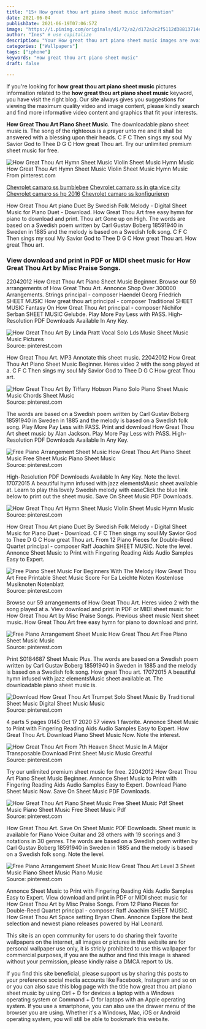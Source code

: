 ```yaml
---
title: "15+ How great thou art piano sheet music information"
date: 2021-06-04
publishDate: 2021-06-19T07:06:57Z
image: "https://i.pinimg.com/originals/d1/72/a2/d172a2c2f5112d38813714e4b4afc914.jpg"
author: "Ines" # use capitalize
description: "Your How great thou art piano sheet music images are available. How great thou art piano sheet music are a topic that is being searched for and liked by netizens today. You can Download the How great thou art piano sheet music files here. Get all free photos and vectors."
categories: ["Wallpapers"]
tags: ["iphone"]
keywords: "How great thou art piano sheet music"
draft: false

---
```


If you're looking for **how great thou art piano sheet music** pictures information related to the **how great thou art piano sheet music** keyword, you have visit the right  blog.  Our site always  gives you  suggestions  for viewing  the maximum  quality video and image  content, please kindly search and find more informative video content and graphics  that fit your interests.

**How Great Thou Art Piano Sheet Music**. The downloadable piano sheet music is. The song of the righteous is a prayer unto me and it shall be answered with a blessing upon their heads. C F C Then sings my soul My Savior God to Thee D G C How great Thou art. Try our unlimited premium sheet music for free.

![How Great Thou Art Hymn Sheet Music Violin Sheet Music Hymn Music](https://i.pinimg.com/originals/89/3f/5e/893f5e0e237a266b39efe9bda65b6d90.jpg "How Great Thou Art Hymn Sheet Music Violin Sheet Music Hymn Music")
How Great Thou Art Hymn Sheet Music Violin Sheet Music Hymn Music From pinterest.com

[Chevrolet camaro ss bumblebee](/chevrolet-camaro-ss-bumblebee/)
[Chevrolet camaro ss in gta vice city](/chevrolet-camaro-ss-in-gta-vice-city/)
[Chevrolet camaro ss hp 2016](/chevrolet-camaro-ss-hp-2016/)
[Chevrolet camaro ss konfigurieren](/chevrolet-camaro-ss-konfigurieren/)

How Great Thou Art piano Duet By Swedish Folk Melody - Digital Sheet Music for Piano Duet - Download. How Great Thou Art free easy hymn for piano to download and print. Thou art Gone up on High. The words are based on a Swedish poem written by Carl Gustav Boberg 18591940 in Sweden in 1885 and the melody is based on a Swedish folk song. C F C Then sings my soul My Savior God to Thee D G C How great Thou art. How great Thou art.

### View download and print in PDF or MIDI sheet music for How Great Thou Art by Misc Praise Songs.

22042012 How Great Thou Art Piano Sheet Music Beginner. Browse our 59 arrangements of How Great Thou Art. Annonce Shop Over 300000 Arrangements. Strings principal - composer Haendel Georg Friedrich SHEET MUSIC How great thou art principal - composer Traditional SHEET MUSIC Fantasy On How Great Thou Art principal - composer Nichifor Serban SHEET MUSIC Gelubde. Play More Pay Less with PASS. High-Resolution PDF Downloads Available In Any Key.


![How Great Thou Art By Linda Pratt Vocal Solo Lds Music Sheet Music Music Pictures](https://i.pinimg.com/originals/36/3c/80/363c80782b0e7d60d05cad46b3cd6d8d.png "How Great Thou Art By Linda Pratt Vocal Solo Lds Music Sheet Music Music Pictures")
Source: pinterest.com

How Great Thou Art. MP3 Annotate this sheet music. 22042012 How Great Thou Art Piano Sheet Music Beginner. Heres video 2 with the song played at a. C F C Then sings my soul My Savior God to Thee D G C How great Thou art.

![How Great Thou Art By Tiffany Hobson Piano Solo Piano Sheet Music Music Chords Sheet Music](https://i.pinimg.com/originals/97/0c/ea/970cea1e872a7453901007ffde40bddc.png "How Great Thou Art By Tiffany Hobson Piano Solo Piano Sheet Music Music Chords Sheet Music")
Source: pinterest.com

The words are based on a Swedish poem written by Carl Gustav Boberg 18591940 in Sweden in 1885 and the melody is based on a Swedish folk song. Play More Pay Less with PASS. Print and download How Great Thou Art sheet music by Alan Jackson. Play More Pay Less with PASS. High-Resolution PDF Downloads Available In Any Key.

![Free Piano Arrangement Sheet Music How Great Thou Art Piano Sheet Music Free Sheet Music Piano Sheet Music](https://i.pinimg.com/originals/00/3b/1a/003b1abfdee5917e69fecc1fc9e8bc57.jpg "Free Piano Arrangement Sheet Music How Great Thou Art Piano Sheet Music Free Sheet Music Piano Sheet Music")
Source: pinterest.com

High-Resolution PDF Downloads Available In Any Key. Note the level. 17072015 A beautiful hymn infused with jazz elementsMusic sheet available at. Learn to play this lovely Swedish melody with easeClick the blue link below to print out the sheet music. Save On Sheet Music PDF Downloads.

![How Great Thou Art Hymn Sheet Music Violin Sheet Music Hymn Music](https://i.pinimg.com/originals/89/3f/5e/893f5e0e237a266b39efe9bda65b6d90.jpg "How Great Thou Art Hymn Sheet Music Violin Sheet Music Hymn Music")
Source: pinterest.com

How Great Thou Art piano Duet By Swedish Folk Melody - Digital Sheet Music for Piano Duet - Download. C F C Then sings my soul My Savior God to Thee D G C How great Thou art. From 12 Piano Pieces for Double-Reed Quartet principal - composer Raff Joachim SHEET MUSIC. Note the level. Annonce Sheet Music to Print with Fingering Reading Aids Audio Samples Easy to Expert.

![Free Piano Sheet Music For Beginners With The Melody How Great Thou Art Free Printable Sheet Music Score For Ea Leichte Noten Kostenlose Musiknoten Notenblatt](https://i.pinimg.com/originals/1e/ea/95/1eea95eadc0ae006920c1ec690c2f809.png "Free Piano Sheet Music For Beginners With The Melody How Great Thou Art Free Printable Sheet Music Score For Ea Leichte Noten Kostenlose Musiknoten Notenblatt")
Source: pinterest.com

Browse our 59 arrangements of How Great Thou Art. Heres video 2 with the song played at a. View download and print in PDF or MIDI sheet music for How Great Thou Art by Misc Praise Songs. Previous sheet music Next sheet music. How Great Thou Art free easy hymn for piano to download and print.

![Free Piano Arrangement Sheet Music How Great Thou Art Free Piano Sheet Music Music](https://i.pinimg.com/originals/a5/fb/23/a5fb23458c78a65fcd6fcd7460799948.jpg "Free Piano Arrangement Sheet Music How Great Thou Art Free Piano Sheet Music Music")
Source: pinterest.com

Print S0184687 Sheet Music Plus. The words are based on a Swedish poem written by Carl Gustav Boberg 18591940 in Sweden in 1885 and the melody is based on a Swedish folk song. How great Thou art. 17072015 A beautiful hymn infused with jazz elementsMusic sheet available at. The downloadable piano sheet music is.

![Download How Great Thou Art Trumpet Solo Sheet Music By Traditional Sheet Music Digital Sheet Music Music](https://i.pinimg.com/originals/6c/2a/b8/6c2ab8265cdc1b84dcbc21a11679c713.png "Download How Great Thou Art Trumpet Solo Sheet Music By Traditional Sheet Music Digital Sheet Music Music")
Source: pinterest.com

4 parts 5 pages 0145 Oct 17 2020 57 views 1 favorite. Annonce Sheet Music to Print with Fingering Reading Aids Audio Samples Easy to Expert. How Great Thou Art. Download Piano Sheet Music Now. Note the interest.

![How Great Thou Art From 7th Heaven Sheet Music In A Major Transposable Download Print Sheet Music Music Greatful](https://i.pinimg.com/originals/a6/ee/be/a6eebe9796ddc7475bb4f4eb33475a4d.gif "How Great Thou Art From 7th Heaven Sheet Music In A Major Transposable Download Print Sheet Music Music Greatful")
Source: pinterest.com

Try our unlimited premium sheet music for free. 22042012 How Great Thou Art Piano Sheet Music Beginner. Annonce Sheet Music to Print with Fingering Reading Aids Audio Samples Easy to Expert. Download Piano Sheet Music Now. Save On Sheet Music PDF Downloads.

![How Great Thou Art Piano Sheet Music Free Sheet Music Pdf Sheet Music Piano Sheet Music Free Sheet Music Pdf](https://i.pinimg.com/originals/db/9d/03/db9d039f6a7b251def48fc6516f2e86d.jpg "How Great Thou Art Piano Sheet Music Free Sheet Music Pdf Sheet Music Piano Sheet Music Free Sheet Music Pdf")
Source: pinterest.com

How Great Thou Art. Save On Sheet Music PDF Downloads. Sheet music is available for Piano Voice Guitar and 28 others with 19 scorings and 3 notations in 30 genres. The words are based on a Swedish poem written by Carl Gustav Boberg 18591940 in Sweden in 1885 and the melody is based on a Swedish folk song. Note the level.

![Free Piano Arrangement Sheet Music How Great Thou Art Level 3 Sheet Music Piano Sheet Music Piano Music](https://i.pinimg.com/originals/d1/72/a2/d172a2c2f5112d38813714e4b4afc914.jpg "Free Piano Arrangement Sheet Music How Great Thou Art Level 3 Sheet Music Piano Sheet Music Piano Music")
Source: pinterest.com

Annonce Sheet Music to Print with Fingering Reading Aids Audio Samples Easy to Expert. View download and print in PDF or MIDI sheet music for How Great Thou Art by Misc Praise Songs. From 12 Piano Pieces for Double-Reed Quartet principal - composer Raff Joachim SHEET MUSIC. How Great Thou Art Space setting Bryan Chen. Annonce Explore the best selection and newest piano releases powered by Hal Leonard.

This site is an open community for users to do sharing their favorite wallpapers on the internet, all images or pictures in this website are for personal wallpaper use only, it is stricly prohibited to use this wallpaper for commercial purposes, if you are the author and find this image is shared without your permission, please kindly raise a DMCA report to Us.

If you find this site beneficial, please support us by sharing this posts to your preference social media accounts like Facebook, Instagram and so on or you can also save this blog page with the title how great thou art piano sheet music by using Ctrl + D for devices a laptop with a Windows operating system or Command + D for laptops with an Apple operating system. If you use a smartphone, you can also use the drawer menu of the browser you are using. Whether it's a Windows, Mac, iOS or Android operating system, you will still be able to bookmark this website.
